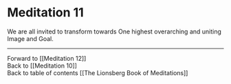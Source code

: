 # Meditation 11

We are all invited to transform towards One highest overarching and uniting Image and Goal. 

___

Forward to [[Meditation 12]]        
Back to [[Meditation 10]]  
Back to table of contents [[The Lionsberg Book of Meditations]]  